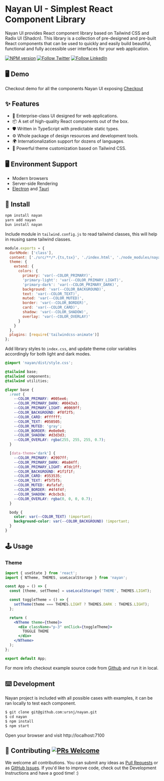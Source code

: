 # Nayan UI - Simplest React Component Library

Nayan UI provides React component library based on Tailwind CSS and Radix UI (Shadcn). This library is a collection of pre-designed and
pre-built React components that can be used to quickly and easily build beautiful, functional and fully accessible user interfaces for
your web application.

[![NPM version][npm-image]][npm-url] [![Follow Twitter][twitter-image]][twitter-url] [![Follow LinkedIn][linkedin-image]][linkedin-url]

[npm-image]: https://img.shields.io/badge/npm-CB3837?style=for-the-badge&logo=npm&logoColor=white
[npm-url]: http://npmjs.org/package/nayan
[twitter-image]: https://img.shields.io/badge/Twitter-1DA1F2?style=for-the-badge&logo=twitter&logoColor=white
[twitter-url]: https://twitter.com/ursNjn
[linkedin-image]: https://img.shields.io/badge/LinkedIn-0077B5?style=for-the-badge&logo=linkedin&logoColor=white
[linkedin-url]: https://www.linkedin.com/in/ursNj

## 🖥 Demo

Checkout demo for all the components Nayan UI exposing [Checkout](https://www.nayanui.com)

## ✨ Features

- 🌈 Enterprise-class UI designed for web applications.
- 📦 A set of high-quality React components out of the box.
- 🛡 Written in TypeScript with predictable static types.
- ⚙️ Whole package of design resources and development tools.
- 🌍 Internationalization support for dozens of languages.
- 🎨 Powerful theme customization based on Tailwind CSS.

## 🖥 Environment Support

- Modern browsers
- Server-side Rendering
- [Electron](https://www.electronjs.org/) and [Tauri](https://tauri.app/)

## 🔨 Install

```bash
npm install nayan
yarn add nayan
bun install nayan
```

Include module in `tailwind.config.js` to read tailwind classes, this will help in reusing same tailwind classes.

```js
module.exports = {
  darkMode: ['class'],
  content: ['./src/**/*.{ts,tsx}', './index.html', './node_modules/nayan/dist/index.es.js'], // Check node_modules path properly
  theme: {
    extend: {
      colors: {
        primary: 'var(--COLOR_PRIMARY)',
        'primary-light': 'var(--COLOR_PRIMARY_LIGHT)',
        'primary-dark': 'var(--COLOR_PRIMARY_DARK)',
        background: 'var(--COLOR_BACKGROUND)',
        text: 'var(--COLOR_TEXT)',
        muted: 'var(--COLOR_MUTED)',
        border: 'var(--COLOR_BORDER)',
        card: 'var(--COLOR_CARD)',
        shadow: 'var(--COLOR_SHADOW)',
        overlay: 'var(--COLOR_OVERLAY)'
      }
    }
  },
  plugins: [require('tailwindcss-animate')]
};
```

Add library styles to `index.css`, and update theme color variables accordingly for both light and dark modes.

```css
@import 'nayan/dist/style.css';

@tailwind base;
@tailwind components;
@tailwind utilities;

@layer base {
  :root {
    --COLOR_PRIMARY: #005ee6;
    --COLOR_PRIMARY_DARK: #0043a3;
    --COLOR_PRIMARY_LIGHT: #0069ff;
    --COLOR_BACKGROUND: #f0f2f5;
    --COLOR_CARD: #ffffff;
    --COLOR_TEXT: #050505;
    --COLOR_MUTED: 'gray';
    --COLOR_BORDER: #e0e0e0;
    --COLOR_SHADOW: #d3d3d3;
    --COLOR_OVERLAY: rgba(255, 255, 255, 0.7);
  }

  [data-theme='dark'] {
    --COLOR_PRIMARY: #2997ff;
    --COLOR_PRIMARY_DARK: #0a84ff;
    --COLOR_PRIMARY_LIGHT: #7dc1ff;
    --COLOR_BACKGROUND: #1f1f1f;
    --COLOR_CARD: #353535;
    --COLOR_TEXT: #f5f5f5;
    --COLOR_MUTED: #afafaf;
    --COLOR_BORDER: #4f4f4f;
    --COLOR_SHADOW: #cbcbcb;
    --COLOR_OVERLAY: rgba(0, 0, 0, 0.7);
  }

  body {
    color: var(--COLOR_TEXT) !important;
    background-color: var(--COLOR_BACKGROUND) !important;
  }
}
```

## 🕹 Usage

### Theme

```jsx
import { useState } from 'react';
import { NTheme, THEMES, useLocalStorage } from 'nayan';

const App = () => {
  const [theme, setTheme] = useLocalStorage('THEME', THEMES.LIGHT);

  const toggleTheme = () => {
    setTheme(theme === THEMES.LIGHT ? THEMES.DARK : THEMES.LIGHT);
  };

  return (
    <NTheme theme={theme}>
      <div className="p-3" onClick={toggleTheme}>
        TOGGLE THEME
      </div>
    </NTheme>
  );
};

export default App;
```

For more info checkout example source code from [Github](https://github.com/ursnj/nayan) and run it in local.

## ⌨️ Development

Nayan project is included with all possible cases with examples, it can be ran locally to test each component.

```bash
$ git clone git@github.com:ursnj/nayan.git
$ cd nayan
$ npm install
$ npm start
```

Open your browser and visit http://localhost:7100

## 🤝 Contributing [![PRs Welcome](https://img.shields.io/badge/PRs-welcome-brightgreen.svg?style=flat-square)](http://makeapullrequest.com)

We welcome all contributions. You can submit any ideas as [Pull Requests](https://github.com/ursnj/nayan/pulls) or as [GitHub Issues](https://github.com/ursnj/nayan/issues). If you'd like to improve code, check out the Development Instructions and have a good time! :)
